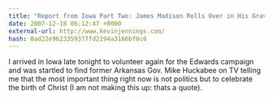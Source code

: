 ```yaml
---
title: "Report from Iowa Part Two: James Madison Rolls Over in His Grave"
date: 2007-12-18 06:12:47 +0000
external-url: http://www.kevinjennings.com/
hash: 0ad22e9623359377fd2194a3166bf0c6
---
```


I arrived in Iowa late tonight to volunteer again for the Edwards campaign and was startled to find former Arkansas Gov. Mike Huckabee on TV telling me that the most important thing right now is not politics but to celebrate the birth of Christ (I am not making this up: thats a quote).
